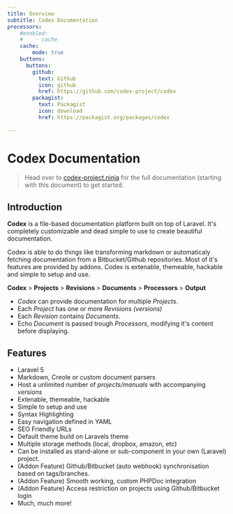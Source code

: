 ```yaml
---
title: Overview
subtitle: Codex Documentation
processors:
    #enabled:
    #    - cache
    cache:
        mode: true
    buttons:
      buttons:    
        github: 
          text: Github
          icon: github    
          href: https://github.com/codex-project/codex
        packagist:
          text: Packagist
          icon: download    
          href: https://packagist.org/packages/codex
      
---          
```


# Codex Documentation

<!--*codex:general:hide*-->

> Head over to [codex-project.ninja](http://codex-project.ninja) for the full documentation (starting with this document) to get started.

<!--*codex:/general:hide*-->


## Introduction
**Codex** is a file-based documentation platform built on top of Laravel. It's completely customizable and dead simple to use to create beautiful documentation.

Codex is able to do things like transforming markdown or automaticaly fetching documentation from a Bitbucket/Github repositories.
Most of it's features are provided by addons. Codex is extenable, themeable, hackable and simple to setup and use.

**Codex** > **Projects** > **Revisions** > **Documents** > **Processors** > **Output**

- _Codex_ can provide documentation for multiple _Projects_.
- Each _Project_ has one or more _Revisions (versions)_
- Each _Revision_ contains _Documents_.
- Echo _Document_ is passed trough _Processors_, modifying it's content before displaying.

## Features
- Laravel 5
- Markdown, Creole or custom document parsers
- Host a unlimited number of _projects/manuals_ with accompanying _versions_
- Extenable, themeable, hackable 
- Simple to setup and use
- Syntax Highlighting
- Easy navigation defined in YAML
- SEO Friendly URLs
- Default theme build on Laravels theme
- Multiple storage methods (local, dropbox, amazon, etc)
- Can be installed as stand-alone or sub-component in your own (Laravel) project.
- (Addon Feature) Github/Bitbucket (auto webhook) synchronisation based on tags/branches. 
- (Addon Feature) Smooth working, custom PHPDoc integration
- (Addon Feature) Access restriction on projects using Github/Bitbucket login
- Much, much more!
